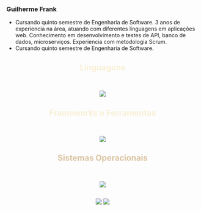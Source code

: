 ### Guilherme Frank 

- Cursando quinto semestre de Engenharia de Software. 3 anos de experiencia na área, atuando com diferentes linguagens em aplicações web. Conhecimento em desenvolvimento e testes de API, banco de dados, microserviços. 
Experiencia com metodologia Scrum.
- Cursando quinto semestre de Engenharia de Software.

<h2 align="center" style="color: #f8efd4;"> Linguagens </h2>

<div style="display: inline_block" align="center"><br>
  <p align="center">
    <a href="https://skillicons.dev">
      <img src="https://skillicons.dev/icons?i=java,js,py,html,css&perline=14" />
    </a>
  </p>
</div>

##

<h2 align="center" style="color: #f8efd4;"> Frameworks e Ferramentas </h2>

<div style="display: inline_block" align="center"><br>
  <p align="center">
    <a href="https://skillicons.dev">
      <img src="https://skillicons.dev/icons?i=spring,selenium,cypress,androidstudio,postgres,idea,vscode,git,github,azure,bitbucket&perline=14" />
    </a>
  </p>
</div>

##

<h2 align="center" style="color: #DAC29F;"> Sistemas Operacionais </h2>
<div style="display: inline_block" align="center"><br>
<p align="center">
    <a href="https://skillicons.dev">
      <img src="https://skillicons.dev/icons?i=apple,linux,windows&perline=14"/>
    </a>
  </p>
</div>

##

<div align="center"> 
    <a href="https://www.instagram.com/guiifrank_/" target="_blank"><img src="https://img.shields.io/badge/-Instagram-%23E4405F?style=for-the-badge&logo=instagram&logoColor=white" target="_blank"></a>
   <a href="https://www.linkedin.com/in/guilherme-frank-926049286/" target="_blank"><img src="https://img.shields.io/badge/-LinkedIn-%230077B5?style=for-the-badge&logo=linkedin&logoColor=white" target="_blank"></a> 
</div>


